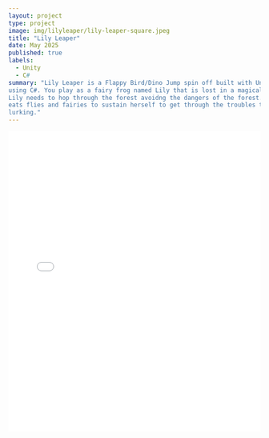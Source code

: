 ```yaml
---
layout: project
type: project
image: img/lilyleaper/lily-leaper-square.jpeg
title: "Lily Leaper"
date: May 2025
published: true
labels:
  - Unity
  - C#
summary: "Lily Leaper is a Flappy Bird/Dino Jump spin off built with Unity
using C#. You play as a fairy frog named Lily that is lost in a magical forest.
Lily needs to hop through the forest avoidng the dangers of the forest. Lily
eats flies and fairies to sustain herself to get through the troubles that are
lurking."
---
```


<iframe
  src="/assets/unity-game/index.html"
  width="100%"
  height="600px"
  frameborder="0"
  allowfullscreen
></iframe>
